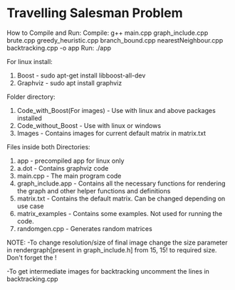 # Travelling Salesman Problem

How to Compile and Run:
Compile: g++ main.cpp graph_include.cpp brute.cpp greedy_heuristic.cpp branch_bound.cpp nearestNeighbour.cpp backtracking.cpp -o app
Run: ./app

For linux install:
1. Boost - sudo apt-get install libboost-all-dev
2. Graphviz - sudo apt install graphviz

Folder directory:
1. Code_with_Boost(For images) - Use with linux and above packages installed
2. Code_without_Boost - Use with linux or windows
3. Images - Contains images for current default matrix in matrix.txt

Files inside both Directories:
1. app - precompiled app for linux only
2. a.dot - Contains graphviz code
3. main.cpp - The main program code
4. graph_include.app - Contains all the necessary functions for rendering the graph and other helper functions and definitions
5. matrix.txt - Contains the default matrix. Can be changed depending on use case
6. matrix_examples - Contains some examples. Not used for running the code.
7. randomgen.cpp - Generates random matrices

NOTE:
-To change resolution/size of final image change the size parameter in rendergraph[present in graph_include.h] from 15, 15! to required size. Don't forget the !

-To get intermediate images for backtracking uncomment the lines in backtracking.cpp
